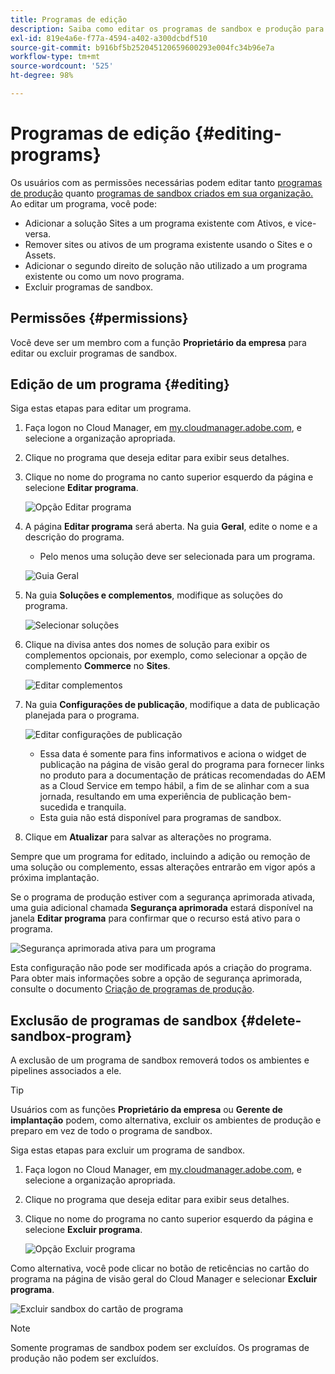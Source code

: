 ```yaml
---
title: Programas de edição
description: Saiba como editar os programas de sandbox e produção para ajustar as opções depois de criá-las.
exl-id: 819e4a6e-f77a-4594-a402-a300dcbdf510
source-git-commit: b916bf5b252045120659600293e004fc34b96e7a
workflow-type: tm+mt
source-wordcount: '525'
ht-degree: 98%

---
```


# Programas de edição {#editing-programs}

Os usuários com as permissões necessárias podem editar tanto [programas de produção](creating-production-programs.md) quanto [programas de sandbox criados em sua organização.](creating-sandbox-programs.md) Ao editar um programa, você pode:

* Adicionar a solução Sites a um programa existente com Ativos, e vice-versa.
* Remover sites ou ativos de um programa existente usando o Sites e o Assets.
* Adicionar o segundo direito de solução não utilizado a um programa existente ou como um novo programa.
* Excluir programas de sandbox.

## Permissões {#permissions}

Você deve ser um membro com a função **Proprietário da empresa** para editar ou excluir programas de sandbox.

## Edição de um programa {#editing}

Siga estas etapas para editar um programa.

1. Faça logon no Cloud Manager, em [my.cloudmanager.adobe.com](https://my.cloudmanager.adobe.com/), e selecione a organização apropriada.

1. Clique no programa que deseja editar para exibir seus detalhes.

1. Clique no nome do programa no canto superior esquerdo da página e selecione **Editar programa**.

   ![Opção Editar programa](assets/edit-program-overview.png)

1. A página **Editar programa** será aberta. Na guia **Geral**, edite o nome e a descrição do programa.

   * Pelo menos uma solução deve ser selecionada para um programa.

   ![Guia Geral](assets/edit-program-prod1.png)

1. Na guia **Soluções e complementos**, modifique as soluções do programa.

   ![Selecionar soluções](assets/edit-prg.png)

1. Clique na divisa antes dos nomes de solução para exibir os complementos opcionais, por exemplo, como selecionar a opção de complemento **Commerce** no **Sites**.

   ![Editar complementos](assets/edit-program-add-on.png)

1. Na guia **Configurações de publicação**, modifique a data de publicação planejada para o programa.

   ![Editar configurações de publicação](assets/edit-program-go-live.png)

   * Essa data é somente para fins informativos e aciona o widget de publicação na página de visão geral do programa para fornecer links no produto para a documentação de práticas recomendadas do AEM as a Cloud Service em tempo hábil, a fim de se alinhar com a sua jornada, resultando em uma experiência de publicação bem-sucedida e tranquila.
   * Esta guia não está disponível para programas de sandbox.

1. Clique em **Atualizar** para salvar as alterações no programa.

Sempre que um programa for editado, incluindo a adição ou remoção de uma solução ou complemento, essas alterações entrarão em vigor após a próxima implantação.

Se o programa de produção estiver com a segurança aprimorada ativada, uma guia adicional chamada **Segurança aprimorada** estará disponível na janela **Editar programa** para confirmar que o recurso está ativo para o programa.

![Segurança aprimorada ativa para um programa](assets/edit-program-enhanced.png)

Esta configuração não pode ser modificada após a criação do programa. Para obter mais informações sobre a opção de segurança aprimorada, consulte o documento [Criação de programas de produção](creating-production-programs.md).

## Exclusão de programas de sandbox {#delete-sandbox-program}

A exclusão de um programa de sandbox removerá todos os ambientes e pipelines associados a ele.

>[!TIP]
>
>Usuários com as funções **Proprietário da empresa** ou **Gerente de implantação** podem, como alternativa, excluir os ambientes de produção e preparo em vez de todo o programa de sandbox.

Siga estas etapas para excluir um programa de sandbox.

1. Faça logon no Cloud Manager, em [my.cloudmanager.adobe.com](https://my.cloudmanager.adobe.com/), e selecione a organização apropriada.

1. Clique no programa que deseja editar para exibir seus detalhes.

1. Clique no nome do programa no canto superior esquerdo da página e selecione **Excluir programa**.

   ![Opção Excluir programa](assets/delete-sandbox1.png)

Como alternativa, você pode clicar no botão de reticências no cartão do programa na página de visão geral do Cloud Manager e selecionar **Excluir programa**.

![Excluir sandbox do cartão de programa](assets/delete-sandbox2.png)

>[!NOTE]
>
>Somente programas de sandbox podem ser excluídos. Os programas de produção não podem ser excluídos.

